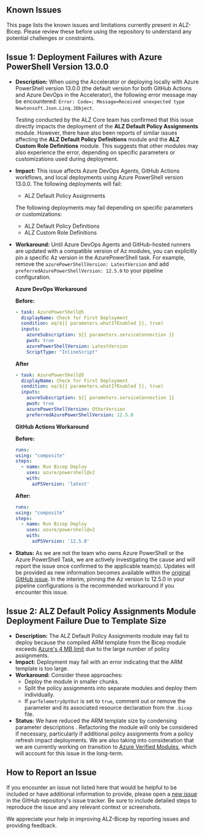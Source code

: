 <!-- markdownlint-disable -->
## Known Issues
<!-- markdownlint-restore -->

This page lists the known issues and limitations currently present in ALZ-Bicep. Please review these before using the repository to understand any potential challenges or constraints.

## Issue 1: Deployment Failures with Azure PowerShell Version 13.0.0

- **Description:**
  When using the Accelerator or deploying locally with Azure PowerShell version 13.0.0 (the default version for both GitHub Actions and Azure DevOps in the Accelerator), the following error message may be encountered:
  `Error: Code=; Message=Received unexpected type Newtonsoft.Json.Linq.JObject`.

  Testing conducted by the ALZ Core team has confirmed that this issue directly impacts the deployment of the **ALZ Default Policy Assignments** module. However, there have also been reports of similar issues affecting the **ALZ Default Policy Definitions** module and the **ALZ Custom Role Definitions** module. This suggests that other modules may also experience the error, depending on specific parameters or customizations used during deployment.

- **Impact:**
  This issue affects Azure DevOps Agents, GitHub Actions workflows, and local deployments using Azure PowerShell version 13.0.0.
  The following deployments will fail:
  - ALZ Default Policy Assignments

  The following deployments may fail depending on specific parameters or customizations:
  - ALZ Default Policy Definitions
  - ALZ Custom Role Definitions

- **Workaround:**
  Until Azure DevOps Agents and GitHub-hosted runners are updated with a compatible version of Az modules, you can explicitly pin a specific Az version in the AzurePowerShell task. For example, remove the `azurePowerShellVersion: LatestVersion` and add `preferredAzurePowerShellVersion: 12.5.0` to your pipeline configuration.

  **Azure DevOps Workaround**

  **Before:**

  ```yaml
  - task: AzurePowerShell@5
    displayName: Check for First Deployment
    condition: eq(${{ parameters.whatIfEnabled }}, true)
    inputs:
      azureSubscription: ${{ parameters.serviceConnection }}
      pwsh: true
      azurePowerShellVersion: LatestVersion
      ScriptType: "InlineScript"
  ```

  **After**

  ```yaml
  - task: AzurePowerShell@5
    displayName: Check for First Deployment
    condition: eq(${{ parameters.whatIfEnabled }}, true)
    inputs:
      azureSubscription: ${{ parameters.serviceConnection }}
      pwsh: true
      azurePowerShellVersion: OtherVersion
      preferredAzurePowerShellVersion: 12.5.0
  ```

  **GitHub Actions Workaround**

  **Before:**

  ```yaml
  runs:
  using: "composite"
  steps:
    - name: Run Bicep Deploy
      uses: azure/powershell@v2
      with:
        azPSVersion: 'latest'
  ```

  **After:**

  ```yaml
  runs:
  using: "composite"
  steps:
    - name: Run Bicep Deploy
      uses: azure/powershell@v2
      with:
        azPSVersion: '12.5.0'
  ```

- **Status:** As we are not the team who owns Azure PowerShell or the Azure PowerShell Task, we are actively investigating the cause and will report the issue once confirmed to the applicable team(s). Updates will be provided as new information becomes available within the [original GitHub issue](https://github.com/Azure/ALZ-Bicep/issues/907). In the interim, pinning the Az version to 12.5.0 in your pipeline configurations is the recommended workaround if you encounter this issue.

## Issue 2: ALZ Default Policy Assignments Module Deployment Failure Due to Template Size

- **Description:** The ALZ Default Policy Assignments module may fail to deploy because the compiled ARM template from the Bicep module exceeds [Azure's 4 MB limit](https://learn.microsoft.com/en-us/azure/azure-resource-manager/templates/best-practices#template-limits) due to the large number of policy assignments.
- **Impact:** Deployment may fail with an error indicating that the ARM template is too large.
- **Workaround:** Consider these approaches:
  - Deploy the module in smaller chunks.
  - Split the policy assignments into separate modules and deploy them individually.
  - If `parTelemetryOptOut` is set to `true`, comment out or remove the parameter and its associated resource declaration from the `.bicep` file.
- **Status:** We have reduced the ARM template size by condensing parameter descriptions . Refactoring the module will only be considered if necessary, particularly if additional policy assignments from a policy refresh impact deployments. We are also taking into consideration that we are currently working on transition to [Azure Verified Modules](https://github.com/Azure/ALZ-Bicep/issues/791), which will account for this issue in the long-term.

## How to Report an Issue

If you encounter an issue not listed here that would be helpful to be included or have additional information to provide, please open a [new issue](https://github.com/Azure/ALZ-Bicep/issues/new?assignees=&labels=bug&projects=&template=bug-report-issue-form.yaml&title=%5BPLACEHOLDER%5D+-+Place+a+descriptive+title+here) in the GitHub repository's issue tracker. Be sure to include detailed steps to reproduce the issue and any relevant context or screenshots.

We appreciate your help in improving ALZ-Bicep by reporting issues and providing feedback.
